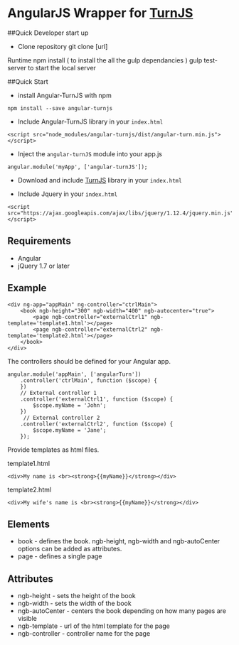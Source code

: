 # AngularJS Wrapper for [TurnJS](http://www.turnjs.com/)

##Quick Developer start up

* Clone repository
git clone [url]

Runtime
npm install  ( to install the all the gulp dependancies )
gulp test-server to start the local server

##Quick Start

- install Angular-TurnJS with npm

```
npm install --save angular-turnjs
```
- Include Angular-TurnJS library in your `index.html`

```
<script src="node_modules/angular-turnjs/dist/angular-turn.min.js"></script>
```
- Inject the `angular-turnJS` module into your app.js

```
angular.module('myApp', ['angular-turnJS']);
```

- Download and include [TurnJS](http://www.turnjs.com/) library in your `index.html`

- Include Jquery in your `index.html`

```
<script src="https://ajax.googleapis.com/ajax/libs/jquery/1.12.4/jquery.min.js"></script>
```

## Requirements

- Angular
- jQuery 1.7 or later

## Example

```
<div ng-app="appMain" ng-controller="ctrlMain">
    <book ngb-height="300" ngb-width="400" ngb-autocenter="true">
        <page ngb-controller="externalCtrl1" ngb-template='template1.html'></page>
        <page ngb-controller="externalCtrl2" ngb-template='template2.html'></page>
    </book>
</div>
```

The controllers should be defined for your Angular app.

```
angular.module('appMain', ['angularTurn'])
    .controller('ctrlMain', function ($scope) {
    })
    // External controller 1
    .controller('externalCtrl1', function ($scope) {
        $scope.myName = 'John';     
    })
     // External controller 2
    .controller('externalCtrl2', function ($scope) {
        $scope.myName = 'Jane';
    });

```

Provide templates as html files.

template1.html
````
<div>My name is <br><strong>{{myName}}</strong></div>
````
template2.html
````
<div>My wife's name is <br><strong>{{myName}}</strong></div>
````
## Elements

- book - defines the book. ngb-height, ngb-width and ngb-autoCenter options can be added as attributes.
- page - defines a single page


## Attributes

- ngb-height - sets the height of the book
- ngb-width - sets the width of the book
- ngb-autoCenter - centers the book depending on how many pages are visible
- ngb-template - url of the html template for the page
- ngb-controller - controller name for the page
